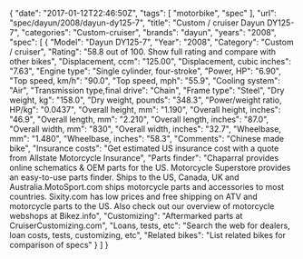 {
    "date": "2017-01-12T22:46:50Z",
    "tags": [
        "motorbike",
        "spec"
    ],
    "url": "spec\/dayun\/2008\/dayun-dy125-7",
    "title": "Custom \/ cruiser Dayun DY125-7",
    "categories": "Custom-cruiser",
    "brands": "dayun",
    "years": "2008",
    "spec": [
        {
            "Model": "Dayun DY125-7",
            "Year": "2008",
            "Category": "Custom \/ cruiser",
            "Rating": "58.8 out of 100. Show full rating and compare with other bikes",
            "Displacement, ccm": "125.00",
            "Displacement, cubic inches": "7.63",
            "Engine type": "Single cylinder, four-stroke",
            "Power, HP": "6.90",
            "Top speed, km\/h": "90.0",
            "Top speed, mph": "55.9",
            "Cooling system": "Air",
            "Transmission type,final drive": "Chain",
            "Frame type": "Steel",
            "Dry weight, kg": "158.0",
            "Dry weight, pounds": "348.3",
            "Power\/weight ratio, HP\/kg": "0.0437",
            "Overall height, mm": "1.190",
            "Overall height, inches": "46.9",
            "Overall length, mm": "2.210",
            "Overall length, inches": "87.0",
            "Overall width, mm": "830",
            "Overall width, inches": "32.7",
            "Wheelbase, mm": "1.480",
            "Wheelbase, inches": "58.3",
            "Comments": "Chinese made bike",
            "Insurance costs": "Get estimated US insurance cost with a quote from Allstate Motorcycle Insurance",
            "Parts finder": "Chaparral provides online schematics & OEM parts for the US.   Motorcycle Superstore provides an easy-to-use parts finder. Ships to the US, Canada, UK and Australia.MotoSport.com ships motorcycle parts and accessories to most countries.    Sixity.com has low prices and free shipping on ATV and motorcycle parts to the US. Also check out our overview of motorcycle webshops at Bikez.info",
            "Customizing": "Aftermarked parts at CruiserCustomizing.com",
            "Loans, tests, etc": "Search the web for dealers, loan costs, tests, customizing, etc",
            "Related bikes": "List related bikes for comparison of specs"
        }
    ]
}